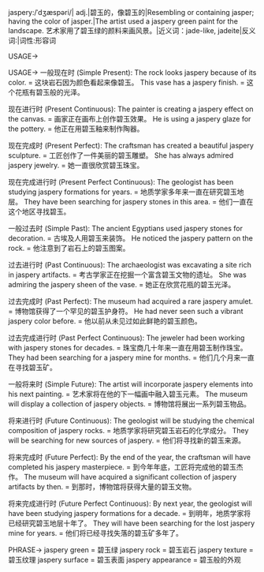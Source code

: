 jaspery:/ˈdʒæspəri/| adj.|碧玉的，像碧玉的|Resembling or containing jasper; having the color of jasper.|The artist used a jaspery green paint for the landscape. 艺术家用了碧玉绿的颜料来画风景。|近义词：jade-like, jadeite|反义词:|词性:形容词

USAGE->

USAGE->
一般现在时 (Simple Present):
The rock looks jaspery because of its color. = 这块岩石因为颜色看起来像碧玉。
This vase has a jaspery finish. = 这个花瓶有碧玉般的光泽。


现在进行时 (Present Continuous):
The painter is creating a jaspery effect on the canvas. = 画家正在画布上创作碧玉效果。
He is using a jaspery glaze for the pottery. = 他正在用碧玉釉来制作陶器。


现在完成时 (Present Perfect):
The craftsman has created a beautiful jaspery sculpture. = 工匠创作了一件美丽的碧玉雕塑。
She has always admired jaspery jewelry. = 她一直很欣赏碧玉珠宝。


现在完成进行时 (Present Perfect Continuous):
The geologist has been studying jaspery formations for years. = 地质学家多年来一直在研究碧玉地层。
They have been searching for jaspery stones in this area. = 他们一直在这个地区寻找碧玉。


一般过去时 (Simple Past):
The ancient Egyptians used jaspery stones for decoration. = 古埃及人用碧玉来装饰。
He noticed the jaspery pattern on the rock. = 他注意到了岩石上的碧玉图案。


过去进行时 (Past Continuous):
The archaeologist was excavating a site rich in jaspery artifacts. = 考古学家正在挖掘一个富含碧玉文物的遗址。
She was admiring the jaspery sheen of the vase. = 她正在欣赏花瓶的碧玉光泽。


过去完成时 (Past Perfect):
The museum had acquired a rare jaspery amulet. = 博物馆获得了一个罕见的碧玉护身符。
He had never seen such a vibrant jaspery color before. = 他以前从未见过如此鲜艳的碧玉颜色。


过去完成进行时 (Past Perfect Continuous):
The jeweler had been working with jaspery stones for decades. = 珠宝商几十年来一直在用碧玉制作珠宝。
They had been searching for a jaspery mine for months. = 他们几个月来一直在寻找碧玉矿。


一般将来时 (Simple Future):
The artist will incorporate jaspery elements into his next painting. = 艺术家将在他的下一幅画中融入碧玉元素。
The museum will display a collection of jaspery objects. = 博物馆将展出一系列碧玉物品。


将来进行时 (Future Continuous):
The geologist will be studying the chemical composition of jaspery rocks. = 地质学家将研究碧玉岩石的化学成分。
They will be searching for new sources of jaspery. = 他们将寻找新的碧玉来源。


将来完成时 (Future Perfect):
By the end of the year, the craftsman will have completed his jaspery masterpiece. = 到今年年底，工匠将完成他的碧玉杰作。
The museum will have acquired a significant collection of jaspery artifacts by then. = 到那时，博物馆将获得大量的碧玉文物。


将来完成进行时 (Future Perfect Continuous):
By next year, the geologist will have been studying jaspery formations for a decade. = 到明年，地质学家将已经研究碧玉地层十年了。
They will have been searching for the lost jaspery mine for years. = 他们将已经寻找失落的碧玉矿多年了。


PHRASE->
jaspery green = 碧玉绿
jaspery rock = 碧玉岩石
jaspery texture = 碧玉纹理
jaspery surface = 碧玉表面
jaspery appearance = 碧玉般的外观
